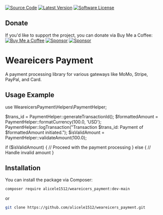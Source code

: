 [![Source Code](https://img.shields.io/badge/source-alicele1512/weareicers_payment-blue.svg?style=flat-square)](https://github.com/alicele1512/weareicers_payment)
[![Latest Version](https://img.shields.io/github/release/alicele1512/weareicers_payment.svg?style=flat-square)](https://github.com/alicele1512/weareicers_payment/releases)
[![Software License](https://img.shields.io/badge/license-MIT-brightgreen.svg?style=flat-square)](https://github.com/alicele1512/weareicers_payment/blob/master/LICENSE)

## Donate
If you'd like to support the project, you can donate via Buy Me a Coffee:
[![Buy Me a Coffee](https://img.shields.io/badge/buyme-aCoffee-yellow.svg)](https://www.buymeacoffee.com/alicele)
[![Sponsor](https://img.shields.io/badge/sponsor-GitHub-yellow.svg)](https://github.com/sponsors/alicele1512)
[![Sponsor](https://img.shields.io/badge/sponsor-Paypal-yellow.svg)](https://www.paypal.me/alicele1512)

# Weareicers Payment
A payment processing library for various gateways like MoMo, Stripe, PayPal, and Card.

## Usage Example
use WeareicersPayment\Helpers\PaymentHelper;

$trans_id = PaymentHelper::generateTransactionId();
$formattedAmount = PaymentHelper::formatCurrency(100.0, 'USD');
PaymentHelper::logTransaction("Transaction $trans_id: Payment of $formattedAmount initiated.");
$isValidAmount = PaymentHelper::validateAmount(100.0);

if ($isValidAmount) {
    // Proceed with the payment processing
} else {
    // Handle invalid amount
}


## Installation
You can install the package via Composer:
```bash
composer require alicele1512/weareicers_payment:dev-main
```
or
```bash
git clone https://github.com/alicele1512/weareicers_payment.git
```
